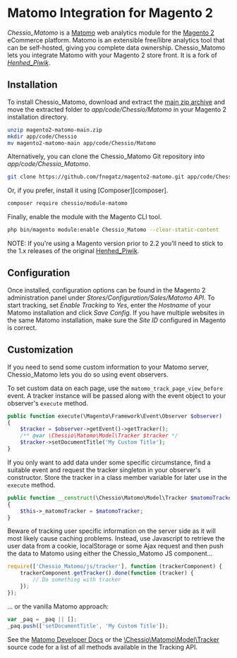 # Matomo Integration for Magento 2

*Chessio_Matomo* is a [Matomo](https://matomo.org/) web analytics module for the [Magento 2](https://magento.com/) eCommerce platform. Matomo is an extensible free/libre analytics tool that can be self-hosted, giving you complete data ownership. Chessio_Matomo lets you integrate Matomo with your Magento 2 store front. It is a fork of [*Henhed_Piwik*](https://github.com/henkelund/magento2-henhed-piwik).

## Installation

To install Chessio_Matomo, download and extract the [main zip archive](https://github.com/fnogatz/magento2-matomo/archive/main.zip) and move the extracted folder to *app/code/Chessio/Matomo* in your Magento 2 installation directory.

```sh
unzip magento2-matomo-main.zip
mkdir app/code/Chessio
mv magento2-matomo-main app/code/Chessio/Matomo
```

Alternatively, you can clone the Chessio_Matomo Git repository into *app/code/Chessio_Matomo*.

```sh
git clone https://github.com/fnogatz/magento2-matomo.git app/code/Chessio/Matomo
```

Or, if you prefer, install it using [Composer][composer].

```sh
composer require chessio/module-matomo
```

Finally, enable the module with the Magento CLI tool.

```sh
php bin/magento module:enable Chessio_Matomo --clear-static-content
```

NOTE: If you're using a Magento version prior to 2.2 you'll need to stick to the 1.x releases of the original [Henhed_Piwik](https://github.com/henkelund/magento2-henhed-piwik#installation).

## Configuration

Once installed, configuration options can be found in the Magento 2 administration panel under *Stores/Configuration/Sales/Matomo API*.
To start tracking, set *Enable Tracking* to *Yes*, enter the *Hostname* of your Matomo installation and click *Save Config*. If you have multiple websites in the same Matomo installation, make sure the *Site ID* configured in Magento is correct.

## Customization

If you need to send some custom information to your Matomo server, Chessio_Matomo lets you do so using event observers.

To set custom data on each page, use the `matomo_track_page_view_before` event. A tracker instance will be passed along with the event object to your observer's `execute` method.

```php
public function execute(\Magento\Framework\Event\Observer $observer)
{
    $tracker = $observer->getEvent()->getTracker();
    /** @var \Chessio\Matomo\Model\Tracker $tracker */
    $tracker->setDocumentTitle('My Custom Title');
}
```

If you only want to add data under some specific circumstance, find a suitable event and request the tracker singleton in your observer's constructor. Store the tracker in a class member variable for later use in the `execute` method.

```php
public function __construct(\Chessio\Matomo\Model\Tracker $matomoTracker)
{
    $this->_matomoTracker = $matomoTracker;
}
```

Beware of tracking user specific information on the server side as it will most likely cause caching problems. Instead, use Javascript to retrieve the user data from a cookie, localStorage or some Ajax request and then push the data to Matomo using either the Chessio_Matomo JS component...

```js
require(['Chessio_Matomo/js/tracker'], function (trackerComponent) {
    trackerComponent.getTracker().done(function (tracker) {
        // Do something with tracker
    });
});
```

... or the vanilla Matomo approach:

```js
var _paq = _paq || [];
_paq.push(['setDocumentTitle', 'My Custom Title']);
```

See the [Matomo Developer Docs](https://developer.matomo.org/api-reference/tracking-javascript) or the [\Chessio\Matomo\Model\Tracker](https://github.com/fnogatz/magento2-matomo/blob/main/Model/Tracker.php) source code for a list of all methods available in the Tracking API.
